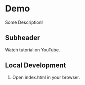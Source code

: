 # Demo

Some Description!

## Subheader

Watch tutorial on YouTube.

## Local Development


1. Open index.html in your browser.